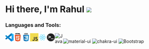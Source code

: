 # Hi there, I'm Rahul <img src="https://media.giphy.com/media/w1OBpBd7kJqHrJnJ13/giphy.gif" width="30px">

### Languages and Tools:
<img align="left" alt="Visual Studio Code" width="26px" src="https://raw.githubusercontent.com/github/explore/80688e429a7d4ef2fca1e82350fe8e3517d3494d/topics/visual-studio-code/visual-studio-code.png" />
<img align="left" alt="HTML5" width="26px" src="https://raw.githubusercontent.com/github/explore/80688e429a7d4ef2fca1e82350fe8e3517d3494d/topics/html/html.png" />
<img align="left" alt="CSS3" width="26px" src="https://raw.githubusercontent.com/github/explore/80688e429a7d4ef2fca1e82350fe8e3517d3494d/topics/css/css.png" />
<img align="left" alt="JavaScript" width="26px" src="https://raw.githubusercontent.com/github/explore/80688e429a7d4ef2fca1e82350fe8e3517d3494d/topics/javascript/javascript.png" />
<img align="left" alt="React" width="26px" src="https://raw.githubusercontent.com/github/explore/80688e429a7d4ef2fca1e82350fe8e3517d3494d/topics/react/react.png" />
<img align="left" alt="Terminal" width="26px" src="https://raw.githubusercontent.com/github/explore/80688e429a7d4ef2fca1e82350fe8e3517d3494d/topics/terminal/terminal.png" />

<img align="left" alt="Java" width="26px" src="https://sdtimes.com/wp-content/uploads/2018/03/jW4dnFtA_400x400.jpg" />
<br />
<img width="26px" alt="material-ui" src="https://user-images.githubusercontent.com/74202040/170259925-81ddb5f4-8e69-417f-9836-08920c6b0167.png">
<img width="26px" alt="chakra-ui" src="https://user-images.githubusercontent.com/74202040/170259935-b75bd8fd-d6a6-4751-b406-ced16bc5f01f.png">
<img width="26px" alt="Bootstrap" src="https://user-images.githubusercontent.com/74202040/170259998-e9e2c566-9d25-4eec-b5d1-f66f3c4840d3.png">
